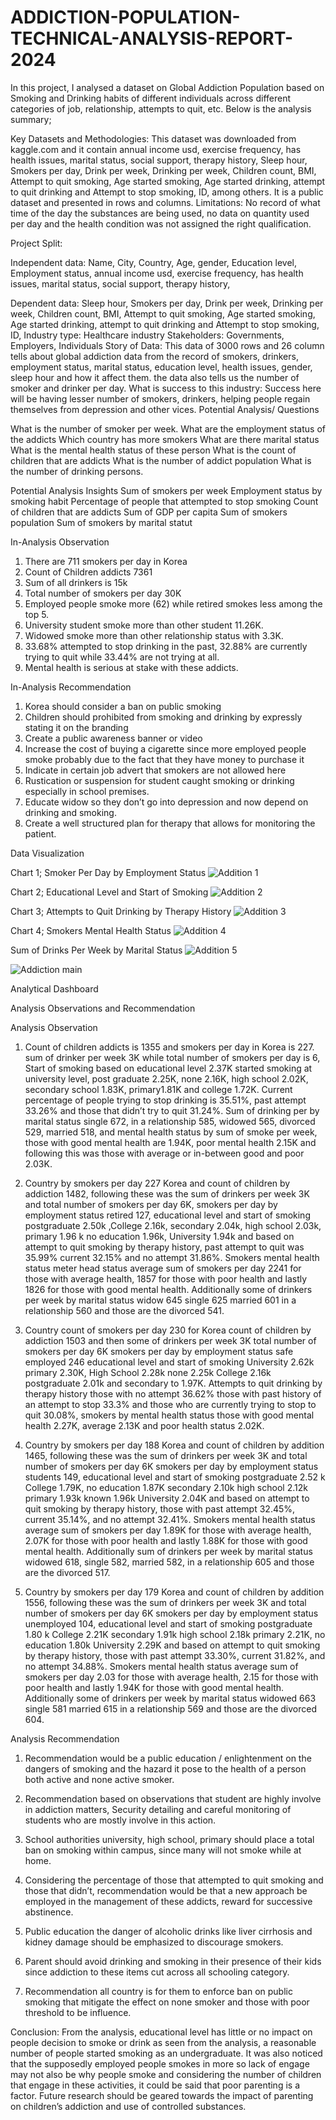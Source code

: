 # ADDICTION-POPULATION-TECHNICAL-ANALYSIS-REPORT-2024

In this project, I analysed a dataset on Global Addiction Population based on Smoking and Drinking habits of different individuals across different categories of job, relationship, attempts to quit, etc. Below is the analysis summary;


Key Datasets and Methodologies: This dataset was downloaded from kaggle.com and it contain annual income usd, exercise frequency, has health issues, marital status, social support, therapy history, Sleep hour, Smokers per day, Drink per week, Drinking per week, Children count, BMI, Attempt to quit smoking, Age started smoking, Age started drinking, attempt to quit drinking and Attempt to stop smoking, ID, among others. It is a public dataset and presented in rows and columns.
Limitations: No record of what time of the day the substances are being used, no data on quantity used per day and the health condition was not assigned the right qualification.

Project Split:

Independent data: Name, City, Country, Age, gender, Education level, Employment status, annual income usd, exercise frequency, has health issues, marital status, social support, therapy history,

Dependent data: Sleep hour, Smokers per day, Drink per week, Drinking per week, Children count, BMI, Attempt to quit smoking, Age started smoking, Age started drinking, attempt to quit drinking and Attempt to stop smoking, ID,
Industry type: Healthcare industry
Stakeholders: Governments, Employers, Individuals
Story of Data: This data of 3000 rows and 26 column tells about global addiction data from the record of smokers, drinkers, employment status, marital status, education level, health issues, gender, sleep hour and how it affect them. the data also tells us the number of smoker and drinker per day.
What is success to this industry: Success here will be having lesser number of smokers, drinkers, helping people regain themselves from depression and other vices.
Potential Analysis/ Questions

What is the number of smoker per week.
What are the employment status of the addicts
Which country has more smokers
What are there marital status
What is the mental health status of these person
What is the count of children that are addicts
What is the number of addict population
What is the number of drinking persons.

Potential Analysis Insights
Sum of smokers per week
Employment status by smoking habit
Percentage of people that attempted to stop smoking
Count of children that are addicts
Sum of GDP per capita
Sum of smokers population
Sum of smokers by marital statut

In-Analysis Observation
1. There are 711 smokers per day in Korea
2. Count of Children addicts 7361
3. Sum of all drinkers is 15k
4. Total number of smokers per day 30K
5. Employed people smoke more (62) while retired smokes less among the top 5.
6. University student smoke more than other student 11.26K.
7. Widowed smoke more than other relationship status with 3.3K.
8. 33.68% attempted to stop drinking in the past, 32.88% are currently trying to quit while 33.44% are not trying at all.
9. Mental health is serious at stake with these addicts.

In-Analysis Recommendation
1. Korea should consider a ban on public smoking
2. Children should prohibited from smoking and drinking by expressly stating it on the branding
3. Create a public awareness banner or video
4. Increase the cost of buying a cigarette since more employed people smoke probably due to the fact that they have money to purchase it
5. Indicate in certain job advert that smokers are not allowed here
6. Rustication or suspension for student caught smoking or drinking especially in school premises.
7. Educate widow so they don’t go into depression and now depend on drinking and smoking.
8. Create a well structured plan for therapy that allows for monitoring the patient.

Data Visualization

Chart 1; Smoker Per Day by Employment Status
![Addition 1](https://github.com/user-attachments/assets/8814c953-1e8e-4787-8ff5-ddcd865145b0)



Chart 2; Educational Level and Start of Smoking
![Addition 2](https://github.com/user-attachments/assets/a7bce4b3-3a15-4281-b4ec-eb25046b0632)



Chart 3; Attempts to Quit Drinking by Therapy History
![Addition 3](https://github.com/user-attachments/assets/c966f994-c781-4f6b-ae38-b3fdf5b0fb64)



Chart 4; Smokers Mental Health Status
![Addition 4](https://github.com/user-attachments/assets/66f11599-2e48-4884-953d-864a4b9839ed)



Sum of Drinks Per Week by Marital Status
![Addition 5](https://github.com/user-attachments/assets/3f91da36-0382-4e9b-a21e-b3b948d1b140)


![Addiction main](https://github.com/user-attachments/assets/e2be75c4-5c57-4fae-a769-17e950b5b6d3)


Analytical Dashboard

Analysis Observations and Recommendation

Analysis Observation
1. Count of children addicts is 1355 and smokers per day in Korea is 227. sum of drinker per week 3K while total number of smokers per day is 6, Start of smoking based on educational level 2.37K started smoking at university level, post graduate 2.25K, none 2.16K, high school 2.02K, secondary school 1.83K, primary1.81K and college 1.72K. Current percentage of people trying to stop drinking is 35.51%, past attempt 33.26% and those that didn’t try to quit 31.24%. Sum of drinking per by marital status single 672, in a relationship 585, widowed 565, divorced 529, married 518, and mental health status by sum of smoke per week, those with good mental health are 1.94K, poor mental health 2.15K and following this was those with average or in-between good and poor 2.03K.

2. Country by smokers per day 227 Korea and count of children by addiction 1482, following these was the sum of drinkers per week 3K and total number of smokers per day 6K, smokers per day by employment status retired 127, educational level and start of smoking postgraduate 2.50k ,College 2.16k, secondary 2.04k, high school 2.03k, primary 1.96 k no education 1.96k, University 1.94k and based on attempt to quit smoking by therapy history, past attempt to quit was 35.99% current 32.15% and no attempt 31.86%. Smokers mental health status meter head status average sum of smokers per day 2241 for those with average health, 1857 for those with poor health and lastly 1826 for those with good mental health. Additionally some of drinkers per week by marital status widow 645 single 625 married 601 in a relationship 560 and those are the divorced 541.

3. Country count of smokers per day 230 for Korea count of children by addiction 1503 and then some of drinkers per week 3K total number of smokers per day 6K smokers per day by employment status safe employed 246 educational level and start of smoking University 2.62k primary 2.30K, High School 2.28k none 2.25k College 2.16k postgraduate 2.01k and secondary to 1.97K. Attempts to quit drinking by therapy history those with no attempt 36.62% those with past history of an attempt to stop 33.3% and those who are currently trying to stop to quit 30.08%, smokers by mental health status those with good mental health 2.27K, average 2.13K and poor health status 2.02K.

4. Country by smokers per day 188 Korea and count of children by addition 1465, following these was the sum of drinkers per week 3K and total number of smokers per day 6K smokers per day by employment status students 149, educational level and start of smoking postgraduate 2.52 k College 1.79K, no education 1.87K secondary 2.10k high school 2.12k primary 1.93k known 1.96k University 2.04K and based on attempt to quit smoking by therapy history, those with past attempt 32.45%, current 35.14%, and no attempt 32.41%. Smokers mental health status average sum of smokers per day 1.89K for those with average health, 2.07K for those with poor health and lastly 1.88K for those with good mental health. Additionally sum of drinkers per week by marital status widowed 618, single 582, married 582, in a relationship 605 and those are the divorced 517.

5. Country by smokers per day 179 Korea and count of children by addition 1556, following these was the sum of drinkers per week 3K and total number of smokers per day 6K smokers per day by employment status unemployed 104, educational level and start of smoking postgraduate 1.80 k College 2.21K secondary 1.91k high school 2.18k primary 2.21K, no education 1.80k University 2.29K and based on attempt to quit smoking by therapy history, those with past attempt 33.30%, current 31.82%, and no attempt 34.88%. Smokers mental health status average sum of smokers per day 2.03 for those with average health, 2.15 for those with poor health and lastly 1.94K for those with good mental health. Additionally some of drinkers per week by marital status widowed 663 single 581 married 615 in a relationship 569 and those are the divorced 604.

Analysis Recommendation
1. Recommendation would be a public education / enlightenment on the dangers of smoking and the hazard it pose to the health of a person both active and none active smoker.

2. Recommendation based on observations that student are highly involve in addiction matters, Security detailing and careful monitoring of students who are mostly involve in this action.

3. School authorities university, high school, primary should place a total ban on smoking within campus, since many will not smoke while at home.

4. Considering the percentage of those that attempted to quit smoking and those that didn’t, recommendation would be that a new approach be employed in the management of these addicts, reward for successive abstinence.

5. Public education the danger of alcoholic drinks like liver cirrhosis and kidney damage should be emphasized to discourage smokers.

6. Parent should avoid drinking and smoking in their presence of their kids since addiction to these items cut across all schooling category.

7. Recommendation all country is for them to enforce ban on public smoking that mitigate the effect on none smoker and those with poor threshold to be influence.

Conclusion:
From the analysis, educational level has little or no impact on people decision to smoke or drink as seen from the analysis, a reasonable number of people started smoking as an undergraduate. It was also noticed that the supposedly employed people smokes in more so lack of engage may not also be why people smoke and considering the number of children that engage in these activities, it could be said that poor parenting is a factor.
Future research should be geared towards the impact of parenting on children’s addiction and use of controlled substances.
